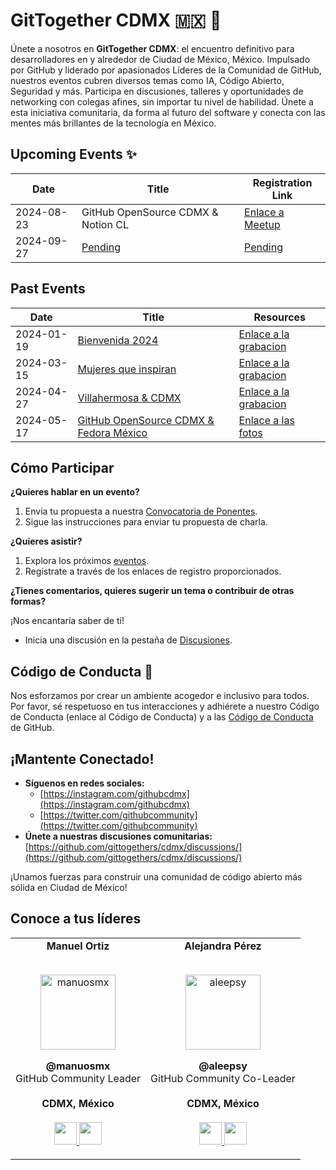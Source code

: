 # GitTogether CDMX 🇲🇽 🚀

Únete a nosotros en **GitTogether CDMX**: el encuentro definitivo para desarrolladores en y alrededor de Ciudad de México, México. Impulsado por GitHub y liderado por apasionados Líderes de la Comunidad de GitHub, nuestros eventos cubren diversos temas como IA, Código Abierto, Seguridad y más. Participa en discusiones, talleres y oportunidades de networking con colegas afines, sin importar tu nivel de habilidad. Únete a esta iniciativa comunitaria, da forma al futuro del software y conecta con las mentes más brillantes de la tecnología en México.

## Upcoming Events ✨

| Date | Title | Registration Link |
|---|---|---|
| 2024-08-23 | GitHub OpenSource CDMX & Notion CL | [Enlace a Meetup](https://www.meetup.com/github-cdmx/events/302682301/) | 
| 2024-09-27 | [Pending]() | [Pending](https://www.meetup.com/github-cdmx/) | 

## Past Events 

| Date | Title | Resources |
|---|---|---|
| 2024-01-19 | [Bienvenida 2024](https://www.meetup.com/gittogether-latam/events/298174551) | [Enlace a la grabacion](https://stdntpartners-my.sharepoint.com/:f:/g/personal/manuel_ortiz_studentambassadors_com/EgKtoynLqW5LrIwmDBt9a3kBQWOCrDx9ulHNkHdKzNFN-g) |
| 2024-03-15 | [Mujeres que inspiran](https://www.meetup.com/gittogether-latam/events/299308299/) | [Enlace a la grabacion](https://www.youtube.com/watch?v=VrxmfQDVV0M) |
| 2024-04-27 | [Villahermosa & CDMX](https://www.meetup.com/github-cdmx/events/299874636/) | [Enlace a la grabacion](https://www.twitch.tv/videos/2103498894) | 
| 2024-05-17 | [GitHub OpenSource CDMX & Fedora México](https://www.meetup.com/github-cdmx/events/300607850/) | [Enlace a las fotos](https://stdntpartners-my.sharepoint.com/:f:/g/personal/manuel_ortiz_studentambassadors_com/EvUTPvLHN3VBhReq1RsUcrwBRk5Cb9MU2qH3eegTuKRKQA?e=auSbaD) | 

## Cómo Participar

**¿Quieres hablar en un evento?**

1. Envia tu propuesta a nuestra [Convocatoria de Ponentes](https://docs.google.com/forms/d/e/1FAIpQLSeb8X6mUgr5-OYeDfdMkVFzGhfP4SGZEPaah2hsOrN77lHrSQ/viewform).
2. Sigue las instrucciones para enviar tu propuesta de charla.

**¿Quieres asistir?**

1. Explora los próximos [eventos](https://www.meetup.com/github-cdmx/).
2. Regístrate a través de los enlaces de registro proporcionados.

**¿Tienes comentarios, quieres sugerir un tema o contribuir de otras formas?**

¡Nos encantaría saber de ti!
* Inicia una discusión en la pestaña de [Discusiones](https://github.com/gittogethers/cdmx/discussions/).

## Código de Conducta 🤝

Nos esforzamos por crear un ambiente acogedor e inclusivo para todos. Por favor, sé respetuoso en tus interacciones y adhiérete a nuestro Código de Conducta (enlace al Código de Conducta) y a las [Código de Conducta](https://docs.github.com/es/site-policy/github-terms/github-community-guidelines) de GitHub.

## ¡Mantente Conectado!

* **Síguenos en redes sociales:**
  - [https://instagram.com/githubcdmx](https://instagram.com/githubcdmx)
  - [https://twitter.com/githubcommunity](https://twitter.com/githubcommunity)
* **Únete a nuestras discusiones comunitarias:** [https://github.com/gittogethers/cdmx/discussions/](https://github.com/gittogethers/cdmx/discussions/)

¡Unamos fuerzas para construir una comunidad de código abierto más sólida en Ciudad de México!

## Conoce a tus líderes
<table align="center">
  <tr align="center">
    <td>
      <strong>Manuel Ortiz</strong>
      <p align="center">
        <br>
        <a href="https://www.instagram.com/manuosmx/">
          <img src="https://avatars.githubusercontent.com/u/42986813?v=4"  height="120" alt="manuosmx">
        </a>
      </p>
      <p align="center">
        <strong>@manuosmx</strong><br>
        GitHub Community Leader<br>
        <br><strong>CDMX, México</strong><br>
        <br>
        <a href="https://github.com/ManuOSMx">
          <img src="http://www.iconninja.com/files/241/825/211/round-collaboration-social-github-code-circle-network-icon.svg" width="36" height = "36"/>
        </a>
        <a href="https://www.linkedin.com/in/manuosmx/">
          <img src="http://www.iconninja.com/files/863/607/751/network-linkedin-social-connection-circular-circle-media-icon.svg" width="36" height="36"/>
        </a>
      </p>
    </td>
    <td>
      <strong>Alejandra Pérez</strong>
      <p align="center">
        <br>
        <a href="https://twitter.com/_aleepsy">
          <img src="https://avatars.githubusercontent.com/u/7855169?v=4"  height="120" alt="aleepsy">
        </a>
      </p>
      <p align="center">
        <strong>@aleepsy</strong><br>
        GitHub Community Co-Leader<br>
        <br><strong>CDMX, México</strong><br>
        <br>
        <a href="https://github.com/aleepsy">
          <img src="http://www.iconninja.com/files/241/825/211/round-collaboration-social-github-code-circle-network-icon.svg" width="36" height = "36"/>
        </a>
        <a href="https://www.linkedin.com/in/apcastillo/">
          <img src="http://www.iconninja.com/files/863/607/751/network-linkedin-social-connection-circular-circle-media-icon.svg" width="36" height="36"/>
        </a>
      </p>
    </td>
    
  </tr>
  <tr align="center">
  </tr>
  <!-- P.D: Si ya son 4 personas en una fila, agregar otro <tr align="center"></tr> justo arriba de esta linea y seguir los mismas instrucciones de los <td>. Para que no se vea amontonado. -->
</table>
